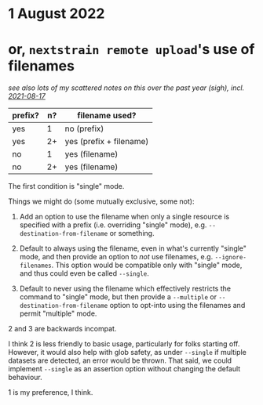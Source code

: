 # 1 August 2022
# or, `nextstrain remote upload`'s use of filenames

_see also lots of my scattered notes on this over the past year (sigh), incl. [2021-08-17](2021-08-17.md)_


prefix? | n? | filename used?
------- | -- | --------------
yes     | 1  | no  (prefix)
yes     | 2+ | yes (prefix + filename)
no      | 1  | yes (filename)
no      | 2+ | yes (filename)


The first condition is "single" mode.


Things we might do (some mutually exclusive, some not):

1. Add an option to use the filename when only a single resource is specified
   with a prefix (i.e. overriding "single" mode), e.g.
   `--destination-from-filename` or something.

2. Default to always using the filename, even in what's currently "single"
   mode, and then provide an option to *not* use filenames, e.g.
   `--ignore-filenames`.  This option would be compatible only with "single"
   mode, and thus could even be called `--single`.

3. Default to never using the filename which effectively restricts the command
   to "single" mode, but then provide a `--multiple` or
   `--destination-from-filename` option to opt-into using the filenames and
   permit "multiple" mode.


2 and 3 are backwards incompat.

I think 2 is less friendly to basic usage, particularly for folks starting off.
However, it would also help with glob safety, as under `--single` if multiple
datasets are detected, an error would be thrown.  That said, we could implement
`--single` as an assertion option without changing the default behaviour.

1 is my preference, I think.
